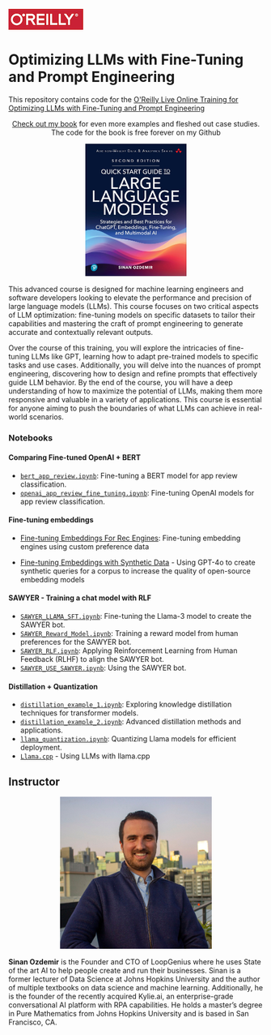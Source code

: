 ![oreilly-logo](images/oreilly.png)

# Optimizing LLMs with Fine-Tuning and Prompt Engineering


This repository contains code for the [O'Reilly Live Online Training for Optimizing LLMs with Fine-Tuning and Prompt Engineering](https://www.oreilly.com/live-events/optimizing-llms-with-fine-tuning-and-prompt-engineering/0642572011351)

<p align="center">
  <a href="https://www.amazon.com/Quick-Start-Guide-Language-Models-dp-0135346568/dp/0135346568">Check out my book</a> for even more examples and fleshed out case studies. The code for the book is free forever on my Github
</p>

<p align="center" href="https://www.amazon.com/Quick-Start-Guide-Language-Models-dp-0135346568/dp/0135346568">
  <img src="images/qsllm2e.jpg" href="https://www.amazon.com/Quick-Start-Guide-Language-Models-dp-0135346568/dp/0135346568" alt="Quick Start Guide to Large Language Models" width="200">
</p>

This advanced course is designed for machine learning engineers and software developers looking to elevate the performance and precision of large language models (LLMs). This course focuses on two critical aspects of LLM optimization: fine-tuning models on specific datasets to tailor their capabilities and mastering the craft of prompt engineering to generate accurate and contextually relevant outputs.

Over the course of this training, you will explore the intricacies of fine-tuning LLMs like GPT, learning how to adapt pre-trained models to specific tasks and use cases. Additionally, you will delve into the nuances of prompt engineering, discovering how to design and refine prompts that effectively guide LLM behavior. By the end of the course, you will have a deep understanding of how to maximize the potential of LLMs, making them more responsive and valuable in a variety of applications. This course is essential for anyone aiming to push the boundaries of what LLMs can achieve in real-world scenarios.

### Notebooks

#### Comparing Fine-tuned OpenAI + BERT

  - [`bert_app_review.ipynb`](notebooks/bert_app_review.ipynb): Fine-tuning a BERT model for app review classification.
  - [`openai_app_review_fine_tuning.ipynb`](notebooks/openai_app_review_fine_tuning.ipynb): Fine-tuning OpenAI models for app review classification.

#### Fine-tuning embeddings

- [Fine-tuning Embeddings For Rec Engines](https://colab.research.google.com/drive/1JfxyxdGCDjYeO52Bk1JzW4Af94xndTws?usp=sharing): Fine-tuning embedding engines using custom preference data

- [Fine-tuning Embeddings  with Synthetic Data](https://colab.research.google.com/drive/1FOr9hgMEcTa8UJJSuKjoHpohVb-Qz-FJ?usp=sharing) - Using GPT-4o to create synthetic queries for a corpus to increase the quality of open-source embedding models

#### SAWYER - Training a chat model with RLF

  - [`SAWYER_LLAMA_SFT.ipynb`](notebooks/SAWYER_LLAMA_SFT.ipynb): Fine-tuning the Llama-3 model to create the SAWYER bot.
  - [`SAWYER_Reward_Model.ipynb`](notebooks/SAWYER_Reward_Model.ipynb): Training a reward model from human preferences for the SAWYER bot.
  - [`SAWYER_RLF.ipynb`](notebooks/SAWYER_RLF.ipynb): Applying Reinforcement Learning from Human Feedback (RLHF) to align the SAWYER bot.
  - [`SAWYER_USE_SAWYER.ipynb`](notebooks/SAWYER_USE_SAWYER.ipynb): Using the SAWYER bot.

#### Distillation + Quantization

  - [`distillation_example_1.ipynb`](notebooks/distillation_example_1.ipynb): Exploring knowledge distillation techniques for transformer models.
  - [`distillation_example_2.ipynb`](notebooks/distillation_example_2.ipynb): Advanced distillation methods and applications.
  - [`llama_quantization.ipynb`](notebooks/llama_quantization.ipynb): Quantizing Llama models for efficient deployment.
  - [`Llama.cpp`](https://colab.research.google.com/drive/1D6k-BeuF8YRTR8BGi2YYJrSOAZ6cYX8Y?usp=sharing) - Using LLMs with llama.cpp


## Instructor

<div style="text-align: center;">
  <img src="images/square_headshot_small.jpg" alt="Headshot" width="300">
</div>

**Sinan Ozdemir** is the Founder and CTO of LoopGenius where he uses State of the art AI to help people create and run their businesses. Sinan is a former lecturer of Data Science at Johns Hopkins University and the author of multiple textbooks on data science and machine learning. Additionally, he is the founder of the recently acquired Kylie.ai, an enterprise-grade conversational AI platform with RPA capabilities. He holds a master’s degree in Pure Mathematics from Johns Hopkins University and is based in San Francisco, CA.

